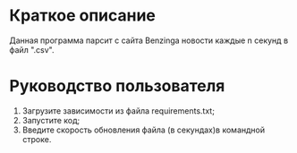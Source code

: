 #  Краткое описание
Данная программа парсит с сайта Benzinga новости каждые n секунд в файл ".csv". 

# Руководство пользователя
1. Загрузите зависимости из файла requirements.txt;
2. Запустите код;
3. Введите скорость обновления файла (в секундах)в командной строке.

